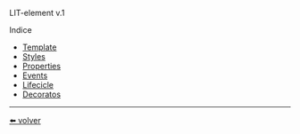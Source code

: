 LIT-element v.1

Indice

* [Template](https://github.com/VictorHugoAguilar/javascript-interview-questions-explained/blob/main/theory-lit-element/template/readme.md)
* [Styles](https://github.com/VictorHugoAguilar/javascript-interview-questions-explained/blob/main/theory-lit-element/styles/readme.md)
* [Properties](https://github.com/VictorHugoAguilar/javascript-interview-questions-explained/blob/main/theory-lit-element/properties/readme.md)  
* [Events](https://github.com/VictorHugoAguilar/javascript-interview-questions-explained/blob/main/theory-lit-element/events/readme.md) 
* [Lifecicle](https://github.com/VictorHugoAguilar/javascript-interview-questions-explained/blob/main/theory-lit-element/lifecicle/readme.md)
* [Decoratos](https://github.com/VictorHugoAguilar/javascript-interview-questions-explained/blob/main/theory-lit-element/decorators/readme.md)


---
[⬅️ volver](https://github.com/VictorHugoAguilar/javascript-interview-questions-explained/blob/main/readme.md)
